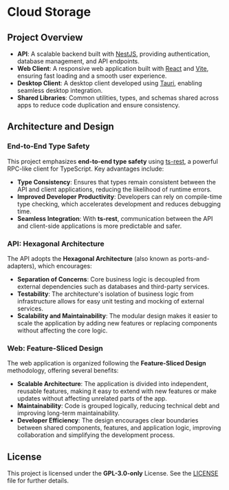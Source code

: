 # Cloud Storage

## Project Overview

- **API**: A scalable backend built with [NestJS](https://nestjs.com/), providing authentication, database management, and API endpoints.
- **Web Client**: A responsive web application built with [React](https://react.dev/) and [Vite](https://vite.dev/), ensuring fast loading and a smooth user experience.
- **Desktop Client**: A desktop client developed using [Tauri](https://tauri.app/), enabling seamless desktop integration.
- **Shared Libraries**: Common utilities, types, and schemas shared across apps to reduce code duplication and ensure consistency.

## Architecture and Design

### End-to-End Type Safety

This project emphasizes **end-to-end type safety** using [ts-rest](https://ts-rest.com/), a powerful RPC-like client for TypeScript. Key advantages include:

- **Type Consistency**: Ensures that types remain consistent between the API and client applications, reducing the likelihood of runtime errors.
- **Improved Developer Productivity**: Developers can rely on compile-time type checking, which accelerates development and reduces debugging time.
- **Seamless Integration**: With **ts-rest**, communication between the API and client-side applications is more predictable and safer.

### API: Hexagonal Architecture

The API adopts the **Hexagonal Architecture** (also known as ports-and-adapters), which encourages:

- **Separation of Concerns**: Core business logic is decoupled from external dependencies such as databases and third-party services.
- **Testability**: The architecture's isolation of business logic from infrastructure allows for easy unit testing and mocking of external services.
- **Scalability and Maintainability**: The modular design makes it easier to scale the application by adding new features or replacing components without affecting the core logic.

### Web: Feature-Sliced Design

The web application is organized following the **Feature-Sliced Design** methodology, offering several benefits:

- **Scalable Architecture**: The application is divided into independent, reusable features, making it easy to extend with new features or make updates without affecting unrelated parts of the app.
- **Maintainability**: Code is grouped logically, reducing technical debt and improving long-term maintainability.
- **Developer Efficiency**: The design encourages clear boundaries between shared components, features, and application logic, improving collaboration and simplifying the development process.

## License

This project is licensed under the **GPL-3.0-only** License. See the [LICENSE](./LICENSE) file for further details.
